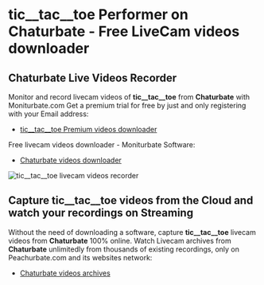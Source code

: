 # tic__tac__toe Performer on Chaturbate - Free LiveCam videos downloader

## Chaturbate Live Videos Recorder

Monitor and record livecam videos of **tic__tac__toe** from **Chaturbate** with Moniturbate.com
Get a premium trial for free by just and only registering with your Email address:
* [tic__tac__toe Premium videos downloader](https://moniturbate.com/request-demo-licence-key.html)

Free livecam videos downloader - Moniturbate Software:
* [Chaturbate videos downloader](https://moniturbate.com/moniturbate-download-software.html)

![tic__tac__toe livecam videos recorder](https://peachurnet.com/templates/moniturbate-software.png)


## Capture tic__tac__toe videos from the Cloud and watch your recordings on Streaming

Without the need of downloading a software, capture **tic__tac__toe** livecam videos from **Chaturbate** 100% online.
Watch Livecam archives from **Chaturbate** unlimitedly from thousands of existing recordings, only on Peachurbate.com and its websites network:
* [Chaturbate videos archives](https://peachurnet.com/)
